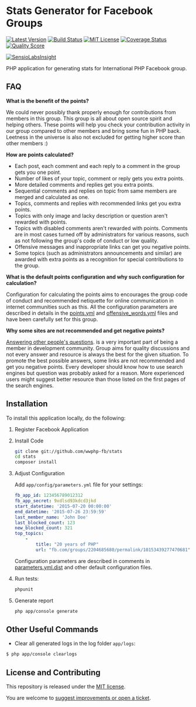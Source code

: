 # Stats Generator for Facebook Groups

[![Latest Version](https://img.shields.io/github/release/wwphp-fb/stats.svg?style=flat-square)](https://github.com/wwphp-fb/stats/releases)
[![Build Status](https://img.shields.io/travis/wwphp-fb/stats/master.svg?style=flat-square)](https://travis-ci.org/wwphp-fb/stats)
[![MIT License](https://img.shields.io/badge/license-MIT-brightgreen.svg?style=flat-square)](LICENSE)
[![Coverage Status](https://img.shields.io/scrutinizer/coverage/g/wwphp-fb/stats.svg?style=flat-square)](https://scrutinizer-ci.com/g/wwphp-fb/stats/code-structure)
[![Quality Score](https://img.shields.io/scrutinizer/g/wwphp-fb/stats.svg?style=flat-square)](https://scrutinizer-ci.com/g/wwphp-fb/stats)

[![SensioLabsInsight](https://insight.sensiolabs.com/projects/c317a2f5-1fbe-4d76-a93c-8f0d98e61ef6/big.png)](https://insight.sensiolabs.com/projects/c317a2f5-1fbe-4d76-a93c-8f0d98e61ef6)

PHP application for generating stats for International PHP Facebook group.

## FAQ

**What is the benefit of the points?**

We could never possibly thank properly enough for contributions from members in
this group. This group is all about open source spirit and helping others. These
points will help you check your contribution activity in our group compared to
other members and bring some fun in PHP back. Leetness in the universe is also
not excluded for getting higher score than other members :)

**How are points calculated?**

* Each post, each comment and each reply to a comment in the group gets you one point.
* Number of likes of your topic, comment or reply gets you extra points.
* More detailed comments and replies get you extra points.
* Sequential comments and replies on topic from same members are merged and calculated as one.
* Topics, comments and replies with recommended links get you extra points.
* Topics with only image and lacky description or question aren't rewarded with
  points.
* Topics with disabled comments aren't rewarded with points. Comments are in
  most cases turned off by administrators for various reasons, such as not
  following the group's code of conduct or low quality.
* Offensive messages and inappropriate links can get you negative points.
* Some topics (such as administrators announcements and similar) are awarded with
  extra points as a recognition for special contributions to the group. 

**What is the default points configuration and why such configuration for calculation?**

Configuration for calculating the points aims to encourages the group code of
conduct and recommended netiquette for online communication in internet communities
such as this. All the configuration parameters are described in details in the
[points.yml](app/config/points.yml) and
[offensive_words.yml](app/config/offensive_words.yml) files and have been
carefully set for this group.

**Why some sites are not recommended and get negative points?**

[Answering other people's questions](http://dev-human.com/~mauriciojr/growing-your-experience-with-community-participation).
is a very important part of being a member in development community. Group aims
for quality discussions and not every answer and resource is always the best for
the given situation. To promote the best possible answers, some links are not
recommended and get you negative points. Every developer should know how to use
search engines but question was probably asked for a reason. More experienced
users might suggest better resource than those listed on the first pages of the
search engines.

## Installation

To install this application locally, do the following:

1. Register Facebook Application

2. Install Code

    ```bash
    git clone git://github.com/wwphp-fb/stats
    cd stats
    composer install
    ```

3. Adjust Configuration

    Add `app/config/parameters.yml` file for your settings:

    ```yml
    fb_app_id: 123456789012312
    fb_app_secret: 9xdlsd93kdcd3jkd
    start_datetime: '2015-07-20 00:00:00'
    end_datetime: '2015-07-26 23:59:59'
    last_member_name: 'John Doe'
    last_blocked_count: 123
    new_blocked_count: 321
    top_topics:
        -
            title: "20 years of PHP"
            url: "fb.com/groups/2204685680/permalink/10153439277470681"
    ```

    Configuration parameters are described in comments in [parameters.yml.dist](app/config/parameters.yml.dist)
    and other default configuration files.

4. Run tests:

    ```bash
    phpunit
    ```

5. Generate report

    ```bash
    php app/console generate
    ```

## Other Useful Commands

* Clear all generated logs in the log folder `app/logs`:

```bash
$ php app/console clearlogs
```


## License and Contributing

This repository is released under the [MIT license](LICENSE).

You are welcome to [suggest improvements or open a ticket](CONTRIBUTING.md).
